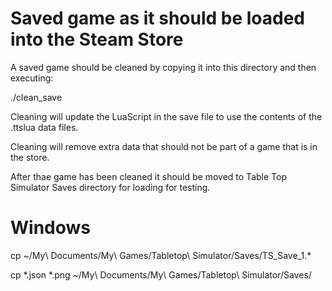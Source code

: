 Saved game as it should be loaded into the Steam Store
======================================================

A saved game should be cleaned by copying it into this 
directory and then executing:

./clean_save

Cleaning will update the LuaScript in the save file
to use the contents of the .ttslua data files.  

Cleaning will remove extra data that should not be part 
of a game that is in the store.

After thae game has been cleaned it should be moved
to Table Top Simulator Saves directory for loading 
for testing.

Windows
=======

cp ~/My\ Documents/My\ Games/Tabletop\ Simulator/Saves/TS_Save_1.*

cp *.json  *.png ~/My\ Documents/My\ Games/Tabletop\ Simulator/Saves/


